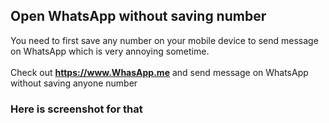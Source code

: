 ## Open WhatsApp without saving number
You need to first save any number on your mobile device to send message on WhatsApp which is very annoying sometime.<br>
<br>
Check out <b>https://www.WhasApp.me</b> and send message on WhatsApp without saving anyone number
<br>
### Here is screenshot for that 

